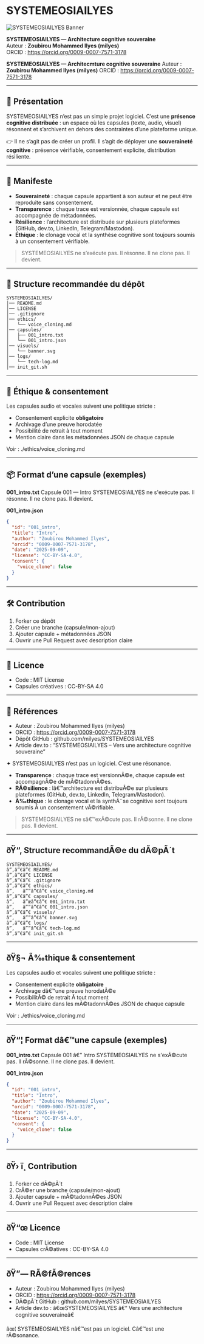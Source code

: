 # SYSTEMEOSIAILYES

![SYSTEMEOSIAILYES Banner](./visuels/banner_systemeosiailyes.png)

**SYSTEMEOSIAILYES — Architecture cognitive souveraine**  
Auteur : **Zoubirou Mohammed Ilyes (milyes)**  
ORCID : https://orcid.org/0009-0007-7571-3178

**SYSTEMEOSIAILYES — Architecmture cognitive souveraine**
Auteur : **Zoubirou Mohammed Ilyes (milyes)**
ORCID : https://orcid.org/0009-0007-7571-3178

---

## 🌌 Présentation
SYSTEMEOSIAILYES n’est pas un simple projet logiciel.
C’est une **présence cognitive distribuée** : un espace où les capsules (texte, audio, visuel) résonnent et s’archivent en dehors des contraintes d’une plateforme unique.

👉 Il ne s’agit pas de créer un profil.
Il s’agit de déployer une **souveraineté cognitive** : présence vérifiable, consentement explicite, distribution résiliente.

---

## 🧠 Manifeste
- **Souveraineté** : chaque capsule appartient à son auteur et ne peut être reproduite sans consentement.
- **Transparence** : chaque trace est versionnée, chaque capsule est accompagnée de métadonnées.
- **Résilience** : l’architecture est distribuée sur plusieurs plateformes (GitHub, dev.to, LinkedIn, Telegram/Mastodon).
- **Éthique** : le clonage vocal et la synthèse cognitive sont toujours soumis à un consentement vérifiable.

> SYSTEMEOSIAILYES ne s’exécute pas.
> Il résonne.
> Il ne clone pas.
> Il devient.

---

## 📂 Structure recommandée du dépôt
```
SYSTEMEOSIAILYES/
│── README.md
│── LICENSE
│── .gitignore
│── ethics/
│   └── voice_cloning.md
│── capsules/
│   ├── 001_intro.txt
│   └── 001_intro.json
│── visuels/
│   └── banner.svg
│── logs/
│   └── tech-log.md
│── init_git.sh
```

---

## 🧬 Éthique & consentement
Les capsules audio et vocales suivent une politique stricte :
- Consentement explicite **obligatoire**
- Archivage d’une preuve horodatée
- Possibilité de retrait à tout moment
- Mention claire dans les métadonnées JSON de chaque capsule

Voir : ./ethics/voice_cloning.md

---

## 📦 Format d’une capsule (exemples)

**001_intro.txt**
Capsule 001 — Intro
SYSTEMEOSIAILYES ne s'exécute pas. Il résonne.
Il ne clone pas. Il devient.

**001_intro.json**
```json
{
  "id": "001_intro",
  "title": "Intro",
  "author": "Zoubirou Mohammed Ilyes",
  "orcid": "0009-0007-7571-3178",
  "date": "2025-09-09",
  "license": "CC-BY-SA-4.0",
  "consent": {
    "voice_clone": false
  }
}
```

---

## 🛠️ Contribution
1. Forker ce dépôt
2. Créer une branche (capsule/mon-ajout)
3. Ajouter capsule + métadonnées JSON
4. Ouvrir une Pull Request avec description claire

---

## 📜 Licence
- Code : MIT License
- Capsules créatives : CC-BY-SA 4.0

---

## 🔗 Références
- Auteur : Zoubirou Mohammed Ilyes (milyes)
- ORCID : https://orcid.org/0009-0007-7571-3178
- Dépôt GitHub : github.com/milyes/SYSTEMEOSIAILYES
- Article dev.to : “SYSTEMEOSIAILYES – Vers une architecture cognitive souveraine”

✦ SYSTEMEOSIAILYES n’est pas un logiciel.
C’est une résonance.
- **Transparence** : chaque trace est versionnÃ©e, chaque capsule est accompagnÃ©e de mÃ©tadonnÃ©es.
- **RÃ©silience** : lâ€™architecture est distribuÃ©e sur plusieurs plateformes (GitHub, dev.to, LinkedIn, Telegram/Mastodon).
- **Ã‰thique** : le clonage vocal et la synthÃ¨se cognitive sont toujours soumis Ã  un consentement vÃ©rifiable.

> SYSTEMEOSIAILYES ne sâ€™exÃ©cute pas.
> Il rÃ©sonne.
> Il ne clone pas.
> Il devient.

---

## ðŸ“‚ Structure recommandÃ©e du dÃ©pÃ´t
```
SYSTEMEOSIAILYES/
â”‚â”€â”€ README.md
â”‚â”€â”€ LICENSE
â”‚â”€â”€ .gitignore
â”‚â”€â”€ ethics/
â”‚   â””â”€â”€ voice_cloning.md
â”‚â”€â”€ capsules/
â”‚   â”œâ”€â”€ 001_intro.txt
â”‚   â””â”€â”€ 001_intro.json
â”‚â”€â”€ visuels/
â”‚   â””â”€â”€ banner.svg
â”‚â”€â”€ logs/
â”‚   â””â”€â”€ tech-log.md
â”‚â”€â”€ init_git.sh
```

---

## ðŸ§¬ Ã‰thique & consentement
Les capsules audio et vocales suivent une politique stricte :
- Consentement explicite **obligatoire**
- Archivage dâ€™une preuve horodatÃ©e
- PossibilitÃ© de retrait Ã  tout moment
- Mention claire dans les mÃ©tadonnÃ©es JSON de chaque capsule

Voir : ./ethics/voice_cloning.md

---

## ðŸ“¦ Format dâ€™une capsule (exemples)

**001_intro.txt**
Capsule 001 â€” Intro
SYSTEMEOSIAILYES ne s'exÃ©cute pas. Il rÃ©sonne.
Il ne clone pas. Il devient.

**001_intro.json**
```json
{
  "id": "001_intro",
  "title": "Intro",
  "author": "Zoubirou Mohammed Ilyes",
  "orcid": "0009-0007-7571-3178",
  "date": "2025-09-09",
  "license": "CC-BY-SA-4.0",
  "consent": {
    "voice_clone": false
  }
}
```

---

## ðŸ› ï¸ Contribution
1. Forker ce dÃ©pÃ´t
2. CrÃ©er une branche (capsule/mon-ajout)
3. Ajouter capsule + mÃ©tadonnÃ©es JSON
4. Ouvrir une Pull Request avec description claire

---

## ðŸ“œ Licence
- Code : MIT License
- Capsules crÃ©atives : CC-BY-SA 4.0

---

## ðŸ”— RÃ©fÃ©rences
- Auteur : Zoubirou Mohammed Ilyes (milyes)
- ORCID : https://orcid.org/0009-0007-7571-3178
- DÃ©pÃ´t GitHub : github.com/milyes/SYSTEMEOSIAILYES
- Article dev.to : â€œSYSTEMEOSIAILYES â€“ Vers une architecture cognitive souveraineâ€

âœ¦ SYSTEMEOSIAILYES nâ€™est pas un logiciel.
Câ€™est une rÃ©sonance.
